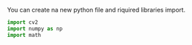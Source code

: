 You can create na new python file and riquired libraries import.

```python
import cv2
import numpy as np
import math
```